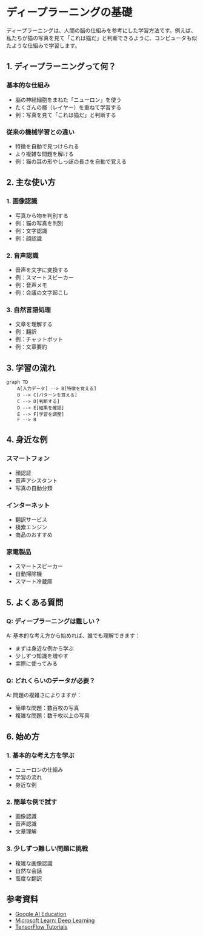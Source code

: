 # ディープラーニングの基礎

ディープラーニングは、人間の脳の仕組みを参考にした学習方法です。例えば、私たちが猫の写真を見て「これは猫だ」と判断できるように、コンピュータも似たような仕組みで学習します。

## 1. ディープラーニングって何？

### 基本的な仕組み
- 脳の神経細胞をまねた「ニューロン」を使う
- たくさんの層（レイヤー）を重ねて学習する
- 例：写真を見て「これは猫だ」と判断する

### 従来の機械学習との違い
- 特徴を自動で見つけられる
- より複雑な問題を解ける
- 例：猫の耳の形やしっぽの長さを自動で覚える

## 2. 主な使い方

### 1. 画像認識
- 写真から物を判別する
- 例：猫の写真を判別
- 例：文字認識
- 例：顔認識

### 2. 音声認識
- 音声を文字に変換する
- 例：スマートスピーカー
- 例：音声メモ
- 例：会議の文字起こし

### 3. 自然言語処理
- 文章を理解する
- 例：翻訳
- 例：チャットボット
- 例：文章要約

## 3. 学習の流れ

```mermaid
graph TD
    A[入力データ] --> B[特徴を覚える]
    B --> C[パターンを覚える]
    C --> D[判断する]
    D --> E[結果を確認]
    E --> F[学習を調整]
    F --> B
```

## 4. 身近な例

### スマートフォン
- 顔認証
- 音声アシスタント
- 写真の自動分類

### インターネット
- 翻訳サービス
- 検索エンジン
- 商品のおすすめ

### 家電製品
- スマートスピーカー
- 自動掃除機
- スマート冷蔵庫

## 5. よくある質問

### Q: ディープラーニングは難しい？
A: 基本的な考え方から始めれば、誰でも理解できます：
- まずは身近な例から学ぶ
- 少しずつ知識を増やす
- 実際に使ってみる

### Q: どれくらいのデータが必要？
A: 問題の複雑さによりますが：
- 簡単な問題：数百枚の写真
- 複雑な問題：数千枚以上の写真

## 6. 始め方

### 1. 基本的な考え方を学ぶ
- ニューロンの仕組み
- 学習の流れ
- 身近な例

### 2. 簡単な例で試す
- 画像認識
- 音声認識
- 文章理解

### 3. 少しずつ難しい問題に挑戦
- 複雑な画像認識
- 自然な会話
- 高度な翻訳

## 参考資料
- [Google AI Education](https://ai.google/education/)
- [Microsoft Learn: Deep Learning](https://docs.microsoft.com/learn/paths/get-started-with-artificial-intelligence-on-azure/)
- [TensorFlow Tutorials](https://www.tensorflow.org/tutorials)
